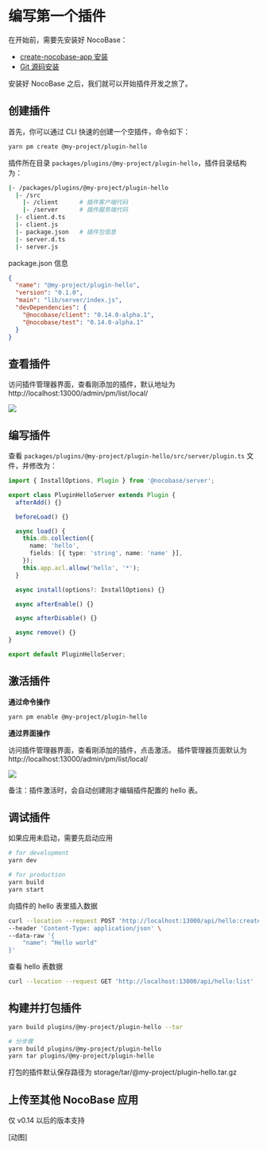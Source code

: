 # 编写第一个插件

在开始前，需要先安装好 NocoBase：

- [create-nocobase-app 安装](/welcome/getting-started/installation/create-nocobase-app)
- [Git 源码安装](/welcome/getting-started/installation/git-clone)

安装好 NocoBase 之后，我们就可以开始插件开发之旅了。

## 创建插件

首先，你可以通过 CLI 快速的创建一个空插件，命令如下：

```bash
yarn pm create @my-project/plugin-hello
```

插件所在目录 `packages/plugins/@my-project/plugin-hello`，插件目录结构为：

```bash
|- /packages/plugins/@my-project/plugin-hello
  |- /src
    |- /client      # 插件客户端代码
    |- /server      # 插件服务端代码
  |- client.d.ts
  |- client.js
  |- package.json   # 插件包信息
  |- server.d.ts
  |- server.js
```

package.json 信息

```json
{
  "name": "@my-project/plugin-hello",
  "version": "0.1.0",
  "main": "lib/server/index.js",
  "devDependencies": {
    "@nocobase/client": "0.14.0-alpha.1",
    "@nocobase/test": "0.14.0-alpha.1"
  }
}
```

## 查看插件

访问插件管理器界面，查看刚添加的插件，默认地址为 http://localhost:13000/admin/pm/list/local/

<img src="https://demo.nocobase.com/storage/uploads/d8bb63fb4fc4aba98812b493268dfb60.png" />

## 编写插件

查看 `packages/plugins/@my-project/plugin-hello/src/server/plugin.ts` 文件，并修改为：

```ts
import { InstallOptions, Plugin } from '@nocobase/server';

export class PluginHelloServer extends Plugin {
  afterAdd() {}

  beforeLoad() {}

  async load() {
    this.db.collection({
      name: 'hello',
      fields: [{ type: 'string', name: 'name' }],
    });
    this.app.acl.allow('hello', '*');
  }

  async install(options?: InstallOptions) {}

  async afterEnable() {}

  async afterDisable() {}

  async remove() {}
}

export default PluginHelloServer;
```

## 激活插件

**通过命令操作**

```bash
yarn pm enable @my-project/plugin-hello
```

**通过界面操作**

访问插件管理器界面，查看刚添加的插件，点击激活。
插件管理器页面默认为 http://localhost:13000/admin/pm/list/local/ 

<img src="https://demo.nocobase.com/storage/uploads/204888258202ece2c6fcf75b72fdab1b.png" />

备注：插件激活时，会自动创建刚才编辑插件配置的 hello 表。

## 调试插件

如果应用未启动，需要先启动应用

```bash
# for development
yarn dev

# for production
yarn build
yarn start
```

向插件的 hello 表里插入数据

```bash
curl --location --request POST 'http://localhost:13000/api/hello:create' \
--header 'Content-Type: application/json' \
--data-raw '{
    "name": "Hello world"
}'
```

查看 hello 表数据

```bash
curl --location --request GET 'http://localhost:13000/api/hello:list'
```

## 构建并打包插件

```bash
yarn build plugins/@my-project/plugin-hello --tar

# 分步骤
yarn build plugins/@my-project/plugin-hello
yarn tar plugins/@my-project/plugin-hello
```

打包的插件默认保存路径为 storage/tar/@my-project/plugin-hello.tar.gz

## 上传至其他 NocoBase 应用

仅 v0.14 以后的版本支持

[动图]